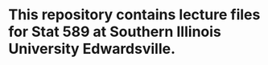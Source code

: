 # This repository contains lecture files for Stat 589 at Southern Illinois University Edwardsville.
